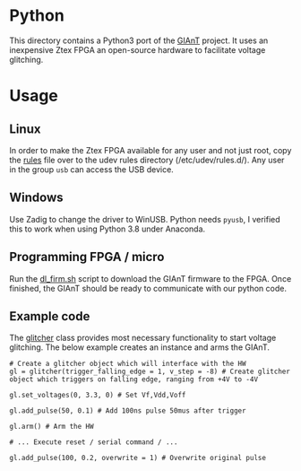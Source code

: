 # Python

This directory contains a Python3 port of the [GIAnT](sourceforge.net/projects/giant) project. It uses an inexpensive Ztex FPGA an open-source hardware to facilitate voltage glitching. 

# Usage

## Linux
In order to make the Ztex FPGA available for any user and not just root, copy the [rules](./99-ztex-rules.d) file over to the udev rules directory (/etc/udev/rules.d/). Any user in the group `usb` can access the USB device. 

## Windows
Use Zadig to change the driver to WinUSB. Python needs `pyusb`, I verified this to work when using Python 3.8 under Anaconda.

## Programming FPGA / micro

Run the [dl\_firm.sh](fpga/dl_firm.sh) script to download the GIAnT firmware to the FPGA. Once finished, the GIAnT should be ready to communicate with our python code.


## Example code
The [glitcher](glitcher.py) class provides most necessary functionality to start voltage glitching. The below example creates an instance and arms the GIAnT.

```
# Create a glitcher object which will interface with the HW
gl = glitcher(trigger_falling_edge = 1, v_step = -8) # Create glitcher object which triggers on falling edge, ranging from +4V to -4V

gl.set_voltages(0, 3.3, 0) # Set Vf,Vdd,Voff

gl.add_pulse(50, 0.1) # Add 100ns pulse 50mus after trigger

gl.arm() # Arm the HW

# ... Execute reset / serial command / ... 

gl.add_pulse(100, 0.2, overwrite = 1) # Overwrite original pulse 

```
